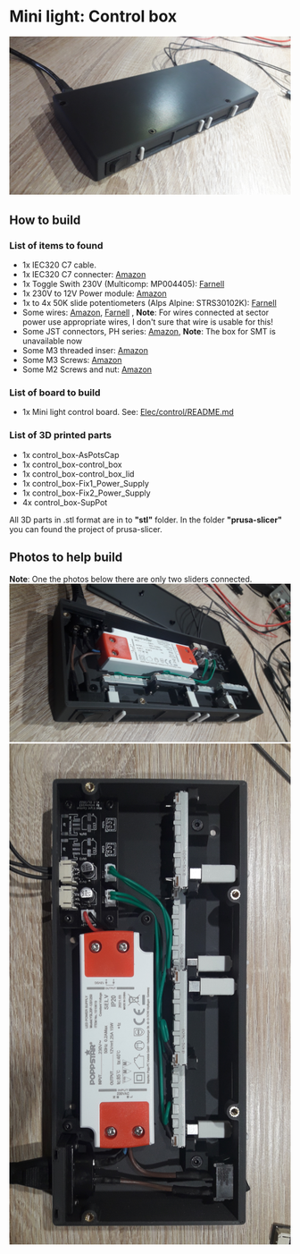 # Mini light: Control box
![Front view](photos/20220313_134010.jpg) 

## How to build
### List of items to found
- 1x IEC320 C7 cable.
- 1x IEC320 C7 connecter: [Amazon](https://www.amazon.fr/gp/product/B08TWM1LQ6/ref=ppx_yo_dt_b_asin_title_o00_s00?ie=UTF8&psc=1) 
- 1x Toggle Swith 230V (Multicomp: MP004405): [Farnell](https://fr.farnell.com/multicomp-pro/mp004405/commut-spst-10a-250vac-noir-panneau/dp/3462082) 
- 1x 230V to 12V Power module: [Amazon](https://www.amazon.fr/gp/product/B0924XBMCF/ref=ppx_yo_dt_b_asin_title_o01_s00?ie=UTF8&th=1) 
- 1x to 4x 50K slide potentiometers (Alps Alpine: STRS30102K): [Farnell](https://fr.farnell.com/alps/strs30102k/potentiometre-slide-50k/dp/1191729) 
- Some wires: [Amazon](https://www.amazon.fr/gp/product/B07G72FZCR/ref=ppx_od_dt_b_asin_title_s00?ie=UTF8&psc=1), [Farnell](https://fr.farnell.com/lapp-kabel/0047001/fil-silicone-0-25mm-noir-100m/dp/1285908) , **Note**: For wires connected at sector power use appropriate wires, I don't sure that wire is usable for this!
- Some JST connectors, PH series: [Amazon](https://www.amazon.fr/gp/product/B07SN5DLWH/ref=ppx_od_dt_b_asin_title_s00?ie=UTF8&psc=1), **Note**: The box for SMT is unavailable now
- Some M3 threaded inser: [Amazon](https://www.amazon.fr/gp/product/B08BCRZZS3/ref=ppx_yo_dt_b_asin_title_o02_s00?ie=UTF8&psc=1)
- Some M3 Screws: [Amazon](https://www.amazon.fr/gp/product/B07ZF2SDW6/ref=ppx_yo_dt_b_asin_title_o00_s00?ie=UTF8&psc=1)
- Some M2 Screws and nut: [Amazon](https://www.amazon.fr/gp/product/B093BY1XJJ/ref=ppx_yo_dt_b_asin_title_o02_s00?ie=UTF8&psc=1)

### List of board to build
- 1x Mini light control board. See: [Elec/control/README.md](../../Elec/control/README.md) 

### List of 3D printed parts
- 1x control_box-AsPotsCap
- 1x control_box-control_box
- 1x control_box-control_box_lid
- 1x control_box-Fix1_Power_Supply
- 1x control_box-Fix2_Power_Supply
- 4x control_box-SupPot

All 3D parts in .stl format are in to **"stl"** folder. In the folder **"prusa-slicer"** you can found the project of prusa-slicer.

## Photos to help build
**Note**: One the photos below there are only two sliders connected.
![Front view](photos/20220313_134214.jpg) 
![Front view](photos/20220313_134308.jpg) 